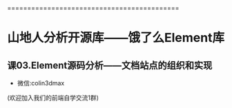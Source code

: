 ===========================================

# 山地人分析开源库——饿了么Element库

## 课03.Element源码分析——文档站点的组织和实现

* 微信:colin3dmax

(欢迎加入我们的前端自学交流1群)

